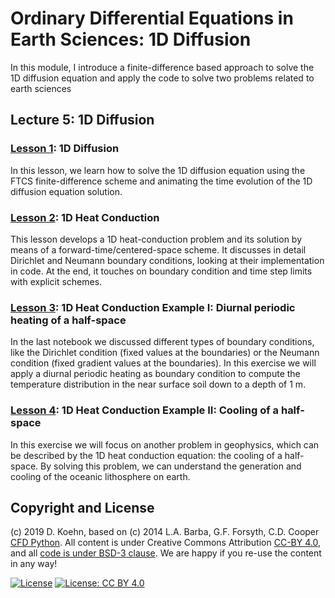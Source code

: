 # Ordinary Differential Equations in Earth Sciences: 1D Diffusion

In this module, I introduce a finite-difference based approach to solve the 1D diffusion equation and apply the code to solve two problems related to earth sciences

## Lecture 5: 1D Diffusion

### [Lesson 1](http://nbviewer.ipython.org/urls/github.com/daniel-koehn/Differential-equations-earth-system/tree/master/05_Diffusion_1D/01_Diffusion_1D.ipynb): 1D Diffusion
 
In this lesson, we learn how to solve the 1D diffusion equation using the FTCS finite-difference scheme and animating the time evolution of the 1D diffusion equation solution.

### [Lesson 2](http://nbviewer.ipython.org/urls/github.com/daniel-koehn/Differential-equations-earth-system/tree/master/05_Diffusion_1D/02_Heat_Equation_1D_Explicit.ipynb): 1D Heat Conduction

This lesson develops a 1D heat-conduction problem and its solution by means of a forward-time/centered-space scheme. It discusses in detail Dirichlet and Neumann boundary 
conditions, looking at their implementation in code. At the end, it touches on boundary condition and time step limits with explicit schemes.

### [Lesson 3](http://nbviewer.ipython.org/urls/github.com/daniel-koehn/Differential-equations-earth-system/tree/master/05_Diffusion_1D/03_Heat_Equation_1D_periodic_heating.ipynb): 1D Heat Conduction Example I: Diurnal periodic heating of a half-space

In the last notebook we discussed different types of boundary conditions, like the Dirichlet condition (fixed values at the boundaries) or the Neumann condition (fixed gradient values at the boundaries). 
In this exercise we will apply a diurnal periodic heating as boundary condition to compute the temperature distribution in the near surface soil down to a depth of 1 m.

### [Lesson 4](http://nbviewer.ipython.org/urls/github.com/daniel-koehn/Differential-equations-earth-system/tree/master/05_Diffusion_1D/04_Heat_Equation_1D_cooling_halfspace.ipynb): 1D Heat Conduction Example II: Cooling of a half-space

In this exercise we will focus on another problem in geophysics, which can be described by the 1D heat conduction equation: the cooling of a half-space. By solving this problem, we can understand the 
generation and cooling of the oceanic lithosphere on earth.

## Copyright and License

(c) 2019 D. Koehn, based on (c) 2014 L.A. Barba, G.F. Forsyth, C.D. Cooper [CFD Python](https://github.com/barbagroup/CFDPython). All content is under Creative Commons Attribution [CC-BY 4.0](https://creativecommons.org/licenses/by/4.0/legalcode.txt), and all [code is under BSD-3 clause](https://github.com/engineersCode/EngComp/blob/master/LICENSE). We are happy if you re-use the content in any way!

[![License](https://img.shields.io/badge/License-BSD%203--Clause-blue.svg)](https://opensource.org/licenses/BSD-3-Clause) [![License: CC BY 4.0](https://img.shields.io/badge/License-CC%20BY%204.0-lightgrey.svg)](https://creativecommons.org/licenses/by/4.0/)